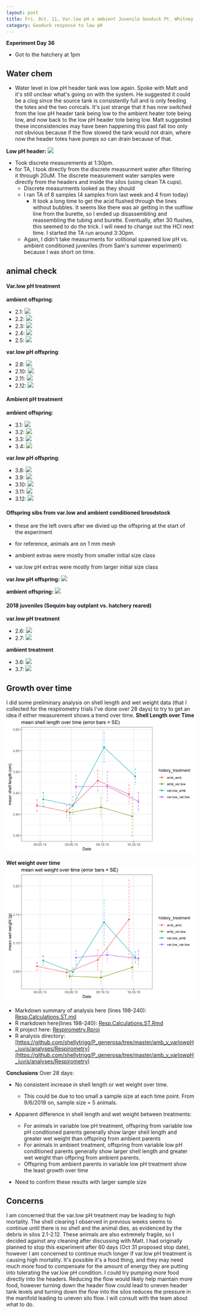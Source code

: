 ```yaml
---
layout: post
title: Fri. Oct. 11, Var.low pH x ambient Juvenile Geoduck Pt. Whitney
category: Geoduck response to low pH
---
```


**Experiment Day 36**

- Got to the hatchery at 1pm

## Water chem
- Water level in low pH header tank was low again. Spoke with Matt and it's still unclear what's going on with the system. He suggested it could be a clog since the source tank is consistently full and is only feeding the totes and the two conicals. It's just strange that it has now switched from the low pH header tank being low to the ambient heater tote being low, and now back to the low pH header tote being low. Matt suggested these inconsistencies may have been happening this past fall too only not obvious because if the flow slowed the tank would not drain, where now the header totes have pumps so can drain because of that.  

**Low pH header:**
![](https://drive.google.com/uc?export=view&id=1lDb-6_hAw_ILfrckHl-s64JFKOqOLzi9)

- Took discrete measurements at 1:30pm.
- for TA, I took directly from the discrete measurment water after filtering it through 20uM. The discrete measurement water samples were directly from the headers and inside the silos (using clean TA cups). 
	- Discrete measurments looked as they should 
	- I ran TA of 8 samples (4 samples from last week and 4 from today)
		- It took a long time to get the acid flushed through the lines without bubbles. It seems like there was air getting in the outflow line from the burette, so I ended up disassembling and reassembling the tubing and burette. Eventually, after 30 flushes, this seemed to do the trick. I will need to change out the HCl next time. I started the TA run around 3:30pm. 
	- Again, I didn't take measurments for volitional spawned low pH vs. ambient conditioned juveniles (from Sam's summer experiment) because I was short on time.

## animal check
#### Var.low pH treatment
**ambient offspring**:

- 2.1: [![](https://drive.google.com/uc?export=view&id=1Dl26zkZ0omYU1DrivWVDFWkgw8ZIoEwM)](https://drive.google.com/open?id=1Dl26zkZ0omYU1DrivWVDFWkgw8ZIoEwM)
- 2.2: [![](https://drive.google.com/uc?export=view&id=1VzpxOBXA9-htyDlihPmaczB0wUEx4K0Y)](https://drive.google.com/open?id=1VzpxOBXA9-htyDlihPmaczB0wUEx4K0Y)
- 2.3: [![](https://drive.google.com/uc?export=view&id=1CuFpKxoAGJAGDNEgXePUUUnoLsvmKU7c)](https://drive.google.com/open?id=1CuFpKxoAGJAGDNEgXePUUUnoLsvmKU7c)
- 2.4: [![](https://drive.google.com/uc?export=view&id=1VzpxOBXA9-htyDlihPmaczB0wUEx4K0Y)](https://drive.google.com/open?id=1VzpxOBXA9-htyDlihPmaczB0wUEx4K0Y)
- 2.5: [![](https://drive.google.com/uc?export=view&id=1eZD5sFVmhBLjpG3s4Q1apxZYuA94ZfWu)](https://drive.google.com/open?id=1eZD5sFVmhBLjpG3s4Q1apxZYuA94ZfWu)

**var.low pH offspring**:

- 2.8: [![](https://drive.google.com/uc?export=view&id=1tcwtRGhSFBcbymC_lDVgEtijZ4Cx6fJQ)](https://drive.google.com/open?id=1tcwtRGhSFBcbymC_lDVgEtijZ4Cx6fJQ)
- 2.10: [![](https://drive.google.com/uc?export=view&id=1_ayq6WmpZe80SYgyCYV90rrMgyEqpGoj)](https://drive.google.com/open?id=1_ayq6WmpZe80SYgyCYV90rrMgyEqpGoj)
- 2.11: [![](https://drive.google.com/uc?export=view&id=1myV3z6WLt7IbYwsPEBa9SohzJuCOrzeG)](https://drive.google.com/open?id=1myV3z6WLt7IbYwsPEBa9SohzJuCOrzeG)
- 2.12: [![](https://drive.google.com/uc?export=view&id=1u-ooRz_DpwNpu8MwQ9wwjRr8q6Md3EBP)](https://drive.google.com/open?id=1u-ooRz_DpwNpu8MwQ9wwjRr8q6Md3EBP)

#### Ambient pH treatment
**ambient offspring**:

- 3.1: [![](https://drive.google.com/uc?export=view&id=1K_hT8ndhLvqXU7ZQMOngPLg2q0vPEqmG)](https://drive.google.com/open?id=1K_hT8ndhLvqXU7ZQMOngPLg2q0vPEqmG)
- 3.2: [![](https://drive.google.com/uc?export=view&id=1xqhnXG9zqHEbPNl-mOpy7mBh9YhXWPVG)](https://drive.google.com/open?id=1xqhnXG9zqHEbPNl-mOpy7mBh9YhXWPVG)
- 3.3: [![](https://drive.google.com/uc?export=view&id=1_WN840bj-1vNXO_sa-OJi5WO4SQRhUkb)](https://drive.google.com/open?id=1_WN840bj-1vNXO_sa-OJi5WO4SQRhUkb)
- 3.4: [![](https://drive.google.com/uc?export=view&id=13WmBPLwAceH_VavVuJnQ8K8OdQA-_ERo)](https://drive.google.com/open?id=13WmBPLwAceH_VavVuJnQ8K8OdQA-_ERo)

**var.low pH offspring**:

- 3.8: [![](https://drive.google.com/uc?export=view&id=1rznNDIEvbtykKwh2jyEYvrMaW0KxzGyq)](https://drive.google.com/open?id=1rznNDIEvbtykKwh2jyEYvrMaW0KxzGyq)
- 3.9: [![](https://drive.google.com/uc?export=view&id=15bQEuG8OHIEsc4oHvs7vhStsKkiM3AcW)](https://drive.google.com/open?id=15bQEuG8OHIEsc4oHvs7vhStsKkiM3AcW)
- 3.10: [![](https://drive.google.com/uc?export=view&id=1HZCcZsdW-YuxuFapsiEtFuZbeKur3-CE)](https://drive.google.com/open?id=1HZCcZsdW-YuxuFapsiEtFuZbeKur3-CE)
- 3.11: [![](https://drive.google.com/uc?export=view&id=1evzif64Ov50sZLdFN05sd1yEfifhKj5-)](https://drive.google.com/open?id=1evzif64Ov50sZLdFN05sd1yEfifhKj5-)
- 3.12: [![](https://drive.google.com/uc?export=view&id=1Tljbz2M3PhCvLP28a3Ko9XSWm0Gcm1AA)](https://drive.google.com/open?id=1Tljbz2M3PhCvLP28a3Ko9XSWm0Gcm1AA) 

#### Offspring sibs from var.low and ambient conditioned broodstock 
- these are the left overs after we divied up the offspring at the start of the experiment

- for reference, animals are on 1 mm mesh
- ambient extras were mostly from smaller initial size class 
- var.low pH extras were mostly from larger initial size class

**var.low pH offspring:**
[![](https://drive.google.com/uc?export=view&id=1Cn03La0L3G_HBABgc8Dw49njeQ8sL49i)](https://drive.google.com/open?id=1Cn03La0L3G_HBABgc8Dw49njeQ8sL49i) 

**ambient offspring:**
[![](https://drive.google.com/uc?export=view&id=1_43foSk05lvIijuwmMx-meTWNV5ZgoIa)](https://drive.google.com/open?id=1_43foSk05lvIijuwmMx-meTWNV5ZgoIa) 

#### 2018 juveniles (Sequim bay outplant vs. hatchery reared)
**var.low pH treatment**
- 2.6: [![](https://drive.google.com/uc?export=view&id=1UvuoE3JJYOH5J32s99qpDQUSEcZ5hRjy)](https://drive.google.com/open?id=1UvuoE3JJYOH5J32s99qpDQUSEcZ5hRjy)
- 2.7: [![](https://drive.google.com/uc?export=view&id=1ViLGb4eh7A2lcpN4mTsJL0iazFw-G-nY)](https://drive.google.com/open?id=1ViLGb4eh7A2lcpN4mTsJL0iazFw-G-nY) 

**ambient treatment**

- 3.6: [![](https://drive.google.com/uc?export=view&id=1-Lq_YxPH4bo0m9_CIgBQapuIY6_LOHR9)](https://drive.google.com/open?id=1-Lq_YxPH4bo0m9_CIgBQapuIY6_LOHR9)
- 3.7: [![](https://drive.google.com/uc?export=view&id=1I2cqdMfuXsEc7L6aAyJbPWkJOpZXc8XC)](https://drive.google.com/open?id=1I2cqdMfuXsEc7L6aAyJbPWkJOpZXc8XC) 

## Growth over time
I did some preliminary analysis on shell length and wet weight data (that I collected for the respirometry trials I've done over 28 days) to try to get an idea if either measurement shows a trend over time. 
**Shell Length over Time**
[![](https://raw.githubusercontent.com/shellytrigg/P_generosa/master/amb_v_varlowpH_juvis/analyses/Respirometry/Resp.Calculations.ST_files/figure-markdown_github/unnamed-chunk-23-3.png)](https://github.com/shellytrigg/P_generosa/blob/master/amb_v_varlowpH_juvis/analyses/Respirometry/Resp.Calculations.ST_files/figure-markdown_github/unnamed-chunk-23-3.png)

**Wet weight over time**
[![](https://raw.githubusercontent.com/shellytrigg/P_generosa/master/amb_v_varlowpH_juvis/analyses/Respirometry/Resp.Calculations.ST_files/figure-markdown_github/unnamed-chunk-23-4.png)](https://github.com/shellytrigg/P_generosa/blob/master/amb_v_varlowpH_juvis/analyses/Respirometry/Resp.Calculations.ST_files/figure-markdown_github/unnamed-chunk-23-4.png)

- Markdown summary of analysis here (lines 198-240): [Resp.Calculations.ST.md](https://github.com/shellytrigg/P_generosa/blob/master/amb_v_varlowpH_juvis/analyses/Respirometry/Resp.Calculations.ST.md)
- R markdown here(lines 198-240): [Resp.Calculations.ST.Rmd](https://github.com/shellytrigg/P_generosa/blob/master/amb_v_varlowpH_juvis/analyses/Respirometry/Resp.Calculations.ST.Rmd)
- R project here: [Respirometry.Rproj](https://github.com/shellytrigg/P_generosa/blob/master/amb_v_varlowpH_juvis/analyses/Respirometry/Respirometry.Rproj)
- R analysis directory: [https://github.com/shellytrigg/P_generosa/tree/master/amb_v_varlowpH_juvis/analyses/Respirometry](https://github.com/shellytrigg/P_generosa/tree/master/amb_v_varlowpH_juvis/analyses/Respirometry)

**Conclusions**
Over 28 days:

- No consistent increase in shell length or wet weight over time. 
	- This could be due to too small a sample size at each time point. From 9/6/2019 on, sample size = 5 animals. 
- Apparent difference in shell length and wet weight between treatments:
	- For animals in variable low pH treatment, offspring from variable low pH conditioned parents generally show larger shell length and greater wet weight than offspring from ambient parents
	- For animals in ambient treatment, offspring from variable low pH conditioned parents generally show larger shell length and greater wet weight than offpring from ambient parents. 
	- Offspring from ambient parents in variable low pH treatment show the least growth over time

- Need to confirm these results with larger sample size

## Concerns
I am concerned that the var.low pH treatment may be leading to high mortality. The shell clearing I observed in previous weeks seems to continue until there is no shell and the animal dies, as evidenced by the debris in silos 2.1-2.12. These animals are also extremely fragile, so I decided against any cleaning after discussing with Matt. I had originally planned to stop this experiment after 60 days (Oct 31 proposed stop date), however I am concerned to continue much longer if var.low pH treatment is causing high mortality. It's possible it's a food thing, and they may need much more food to compensate for the amount of energy they are putting into tolerating the var.low pH condition. I could try pumping more food directly into the headers. Reducing the flow would likely help maintain more food, however turning down the header flow could lead to uneven header tank levels and turning down the flow into the silos reduces the pressure in the manifold leading to uneven silo flow. I will consult with the team about what to do.